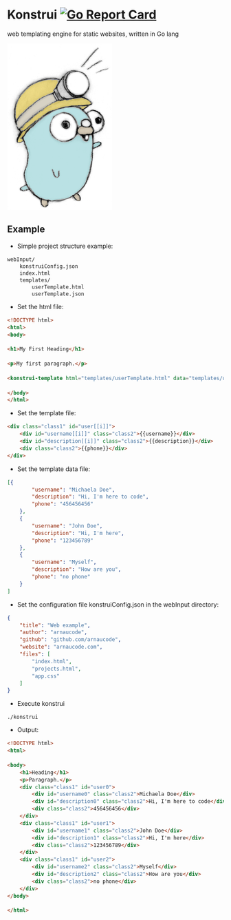 # Konstrui [![Go Report Card](https://goreportcard.com/badge/github.com/arnaucode/konstrui)](https://goreportcard.com/report/github.com/arnaucode/konstrui)

web templating engine for static websites, written in Go lang


![konstrui](https://raw.githubusercontent.com/arnaucode/konstrui/master/media/konstrui.png "konstrui")


## Example

- Simple project structure example:

```
webInput/
    konstruiConfig.json
    index.html
    templates/
        userTemplate.html
        userTemplate.json
```

- Set the html file:

```html
<!DOCTYPE html>
<html>
<body>

<h1>My First Heading</h1>

<p>My first paragraph.</p>

<konstrui-template html="templates/userTemplate.html" data="templates/userTemplate.json"></konstrui-template>

</body>
</html>

```


- Set the template file:

```html
<div class="class1" id="user[[i]]">
    <div id="username[[i]]" class="class2">{{username}}</div>
    <div id="description[[i]]" class="class2">{{description}}</div>
    <div class="class2">{{phone}}</div>
</div>
```

- Set the template data file:

```json
[{
        "username": "Michaela Doe",
        "description": "Hi, I'm here to code",
        "phone": "456456456"
    },
    {
        "username": "John Doe",
        "description": "Hi, I'm here",
        "phone": "123456789"
    },
    {
        "username": "Myself",
        "description": "How are you",
        "phone": "no phone"
    }
]
```

- Set the configuration file konstruiConfig.json in the webInput directory:

```json
{
    "title": "Web example",
    "author": "arnaucode",
    "github": "github.com/arnaucode",
    "website": "arnaucode.com",
    "files": [
        "index.html",
        "projects.html",
        "app.css"
    ]
}
```


- Execute konstrui

```
./konstrui
```

- Output:

```html
<!DOCTYPE html>
<html>

<body>
    <h1>Heading</h1>
    <p>Paragraph.</p>
    <div class="class1" id="user0">
        <div id="username0" class="class2">Michaela Doe</div>
        <div id="description0" class="class2">Hi, I'm here to code</div>
        <div class="class2">456456456</div>
    </div>
    <div class="class1" id="user1">
        <div id="username1" class="class2">John Doe</div>
        <div id="description1" class="class2">Hi, I'm here</div>
        <div class="class2">123456789</div>
    </div>
    <div class="class1" id="user2">
        <div id="username2" class="class2">Myself</div>
        <div id="description2" class="class2">How are you</div>
        <div class="class2">no phone</div>
    </div>
</body>

</html>
```
